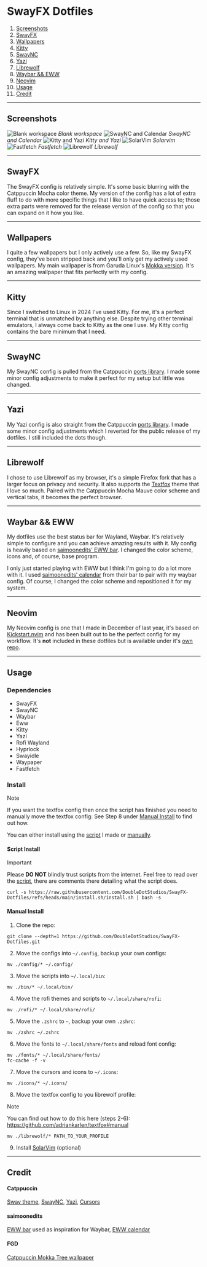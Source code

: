 # SwayFX Dotfiles

1. [Screenshots](#screenshots)
2. [SwayFX](#swayfx)
3. [Wallpapers](#wallpapers)
4. [Kitty](#kitty)
5. [SwayNC](#swaync)
6. [Yazi](#yazi)
7. [Librewolf](#librewolf)
8. [Waybar && EWW](#waybar--eww)
9. [Neovim](#neovim)
10. [Usage](#usage)
11. [Credit](#credit)

***

## Screenshots
![Blank workspace](./Blank.png)
*Blank workspace*
![SwayNC and Calendar](./Populated.png)
*SwayNC and Calendar*
![Kitty and Yazi](./Kitty-Yazi.png)
*Kitty and Yazi*
![SolarVim](./SolarVim.png)
*Solarvim*
![Fastfetch](./Fetch.png)
*Fastfetch*
![Librewolf](./Librewolf.png)
*Librewolf*

***

## SwayFX
The SwayFX config is relatively simple. It's some basic blurring with the Catppuccin Mocha color theme. My version of the config has a lot of extra fluff to do with more specific things that I like to have quick access to; those extra parts were removed for the release version of the config so that you can expand on it how you like.

***

## Wallpapers
I quite a few wallpapers but I only actively use a few. So, like my SwayFX config, they've been stripped back and you'll only get my actively used wallpapers. My main wallpaper is from Garuda Linux's [Mokka version](https://garudalinux.org/editions). It's an amazing wallpaper that fits perfectly with my config.

***

## Kitty
Since I switched to Linux in 2024 I've used Kitty. For me, it's a perfect terminal that is unmatched by anything else. Despite trying other terminal emulators, I always come back to Kitty as the one I use. My Kitty config contains the bare minimum that I need.

***

## SwayNC
My SwayNC config is pulled from the Catppuccin [ports library](https://catppuccin.com/ports/?q=swaync). I made some minor config adjustments to make it perfect for my setup but little was changed.

***

## Yazi
My Yazi config is also straight from the Catppuccin [ports library](https://catppuccin.com/ports/?q=yazi). I made some minor config adjustments which I reverted for the public release of my dotfiles. I still included the dots though.

***

## Librewolf
I chose to use Librewolf as my browser, it's a simple Firefox fork that has a larger focus on privacy and security. It also supports the [Textfox](https://github.com/adriankarlen/textfox) theme that I love so much. Paired with the Catppuccin Mocha Mauve color scheme and vertical tabs, it becomes the perfect browser.

***

## Waybar && EWW
My dotfiles use the best status bar for Wayland, Waybar. It's relatively simple to configure and you can achieve amazing results with it. My config is heavily based on [saimoonedits' EWW bar](https://github.com/Saimoomedits/eww-widgets). I changed the color scheme, icons and, of course, base program.

I only just started playing with EWW but I think I'm going to do a lot more with it. I used [saimoonedits' calendar](https://github.com/Saimoomedits/eww-widgets) from their bar to pair with my waybar config. Of course, I changed the color scheme and repositioned it for my system.

***

## Neovim
My Neovim config is one that I made in December of last year, it's based on [Kickstart.nvim](https://github.com/nvim-lua/kickstart.nvim) and has been built out to be the perfect config for my workflow. It's **not** included in these dotfiles but is available under it's [own repo](https://github.com/DoubleDotStudios/SolarVim).

***

## Usage
### Dependencies
- SwayFX
- SwayNC
- Waybar
- Eww
- Kitty
- Yazi
- Rofi Wayland
- Hyprlock
- Swayidle
- Waypaper
- Fastfetch

### Install
> [!NOTE]
> If you want the textfox config then once the script has finished you need to manually move the textfox config:
> See Step 8 under [Manual Install](#manual-install) to find out how.

You can either install using the [script](#script-install) I made or [manually](#manual-install).

#### Script Install
> [!IMPORTANT]
> Please **DO NOT** blindly trust scripts from the internet.
> Feel free to read over the [script](../install.sh), there are comments there detailing what the script does.
```console
curl -s https://raw.githubusercontent.com/DoubleDotStudios/SwayFX-Dotfiles/refs/heads/main/install.sh/install.sh | bash -s
```

#### Manual Install
1. Clone the repo:
```console
git clone --depth=1 https://github.com/DoubleDotStudios/SwayFX-Dotfiles.git
```

2. Move the configs into `~/.config`, backup your own configs:
```console
mv ./config/* ~/.config/
```

3. Move the scripts into `~/.local/bin`:
```console
mv ./bin/* ~/.local/bin/
```

4. Move the rofi themes and scripts to `~/.local/share/rofi`:
```console
mv ./rofi/* ~/.local/share/rofi/
```

5. Move the `.zshrc` to `~`, backup your own `.zshrc`:
```console
mv ./zshrc ~/.zshrc
```

6. Move the fonts to `~/.local/share/fonts` and reload font config:
```console
mv ./fonts/* ~/.local/share/fonts/
fc-cache -f -v
```

7. Move the cursors and icons to `~/.icons`:
```console
mv ./icons/* ~/.icons/
```

8. Move the textfox config to you librewolf profile:
> [!NOTE]
> You can find out how to do this here (steps 2-6):
> https://github.com/adriankarlen/textfox#manual
```
mv ./librewolf/* PATH_TO_YOUR_PROFILE
```

9. Install [SolarVim](https://github.com/DoubleDotStudios/SolarVim) (optional)

***

## Credit
#### Catppuccin
[Sway theme](https://catppuccin.com/ports/?q=i3%2Fsway), [SwayNC](https://catppuccin.com/ports/?q=swaync), [Yazi](https://catppuccin.com/ports/?q=yazi), [Cursors](https://github.com/catppuccin/cursors)

#### saimoonedits
[EWW bar](https://github.com/Saimoomedits/eww-widgets) used as inspiration for Waybar, [EWW calendar](https://github.com/Saimoomedits/eww-widgets)

#### FGD
[Catppuccin Mokka Tree wallpaper](https://gitlab.com/garuda-linux/themes-and-settings/settings/garuda-mokka/-/blob/main/wallpapers/Mokka-tree.jpg?ref_type=heads)
